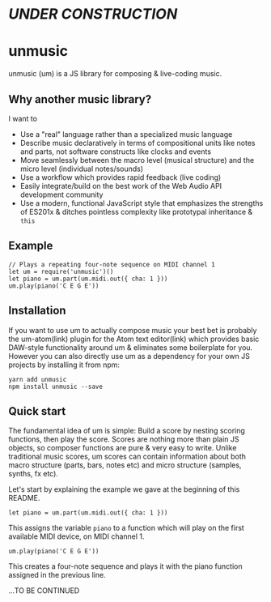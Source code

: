 # *UNDER CONSTRUCTION*

# unmusic

unmusic (um) is a JS library for composing & live-coding music.

## Why another music library?

I want to

- Use a "real" language rather than a specialized music language
- Describe music declaratively in terms of compositional units like notes and parts, not software constructs like clocks and events
- Move seamlessly between the macro level (musical structure) and the micro level (individual notes/sounds)
- Use a workflow which provides rapid feedback (live coding)
- Easily integrate/build on the best work of the Web Audio API development community
- Use a modern, functional JavaScript style that emphasizes the strengths of ES201x & ditches pointless complexity like prototypal inheritance & `this`

## Example

```
// Plays a repeating four-note sequence on MIDI channel 1
let um = require('unmusic')()
let piano = um.part(um.midi.out({ cha: 1 }))
um.play(piano('C E G E'))
```

## Installation

If you want to use um to actually compose music your best bet is probably the um-atom(link) plugin for the Atom text editor(link) which provides basic DAW-style functionality around um & eliminates some boilerplate for you. However you can also directly use um as a dependency for your own JS projects by installing it from npm:

```
yarn add unmusic
npm install unmusic --save
```

## Quick start

The fundamental idea of um is simple: Build a score by nesting scoring functions, then play the score. Scores are nothing more than plain JS objects, so composer functions are pure & very easy to write. Unlike traditional music scores, um scores can contain information about both macro structure (parts, bars, notes etc) and micro structure (samples, synths, fx etc).

Let's start by explaining the example we gave at the beginning of this README.

```
let piano = um.part(um.midi.out({ cha: 1 }))
```

This assigns the variable `piano` to a function which will play on the first available MIDI device, on MIDI channel 1.

```
um.play(piano('C E G E'))
```

This creates a four-note sequence and plays it with the piano function assigned in the previous line.

...TO BE CONTINUED
